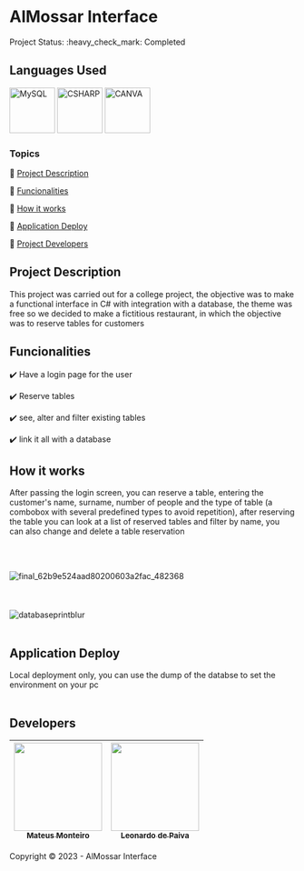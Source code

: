 <h1>AlMossar Interface</h1>
Project Status: :heavy_check_mark: Completed
<br>
<h2>Languages Used</h2>
<p align="left">
  
  <img src="https://cdn.jsdelivr.net/gh/devicons/devicon/icons/mysql/mysql-original-wordmark.svg" width="80" height="80" alt="MySQL"/>             
  <img src="https://cdn.jsdelivr.net/gh/devicons/devicon/icons/csharp/csharp-original.svg" width="80" height="80" alt="CSHARP"/>
  <img src="https://cdn.jsdelivr.net/gh/devicons/devicon/icons/canva/canva-original.svg" width="80" height="80" alt="CANVA"/>
          
</p>

### Topics

:small_blue_diamond: [Project Description](#project-description)

:small_blue_diamond: [Funcionalities](#funcionalities)

:small_blue_diamond: [How it works](#how-it-works)

:small_blue_diamond: [Application Deploy](#application-deploy)

:small_blue_diamond: [Project Developers](#developers)


## Project Description 

<p align="justify">
  
This project was carried out for a college project, the objective was to make a functional interface in C# with integration with a database, the theme was free so we decided to make a fictitious restaurant, in which the objective was to reserve tables for customers  <br>
</p>

## Funcionalities

:heavy_check_mark: Have a login page for the user 

:heavy_check_mark: Reserve tables  

:heavy_check_mark: see, alter and filter existing tables 

:heavy_check_mark: link it all with a database

## How it works
 <p>
After passing the login screen, you can reserve a table, entering the customer's name, surname, number of people and the type of table (a combobox with several predefined types to avoid repetition), after reserving the table you can look at a list of reserved tables and filter by name, you can also change and delete a table reservation <br>
</p>
<br>
<br>

![final_62b9e524aad80200603a2fac_482368](https://user-images.githubusercontent.com/81173375/175999759-d897fe1b-cd10-4e4a-aa81-0268a923c7e7.gif)
<br>
<br>
<br>
<br>
![databaseprintblur](https://user-images.githubusercontent.com/81173375/175999885-aaa3bc21-6ea2-419f-b7b1-86aaa619fca9.jpg)
<br>
<br>

## Application Deploy

Local deployment only, you can use the dump of the databse to set the environment on your pc
<br>
<br>

## Developers


| [<img src="https://user-images.githubusercontent.com/81173375/173143781-8d0dfa7d-1d02-49e8-839e-a186046b3a98.jpeg" width=155><br><sub>Mateus Monteiro </sub>](https://github.com/Mateus-Oliveira-Monteiro) |  [<img src="https://user-images.githubusercontent.com/81173375/173147856-f353abba-882b-4e2e-8c0a-e2894e2f0076.jpeg" width=155><br><sub>Leonardo de Paiva </sub>](https://github.com/LeonardoBrandao01)
| :---: | :---: 


Copyright :copyright: 2023 - AlMossar Interface
 
  
</span>  
